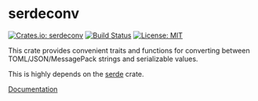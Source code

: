 serdeconv
=========

[![Crates.io: serdeconv](http://meritbadge.herokuapp.com/serdeconv)](https://crates.io/crates/serdeconv)
[![Build Status](https://travis-ci.org/sile/serdeconv.svg?branch=master)](https://travis-ci.org/sile/serdeconv)
[![License: MIT](https://img.shields.io/badge/license-MIT-blue.svg)](LICENSE)

This crate provides convenient traits and functions for converting
between TOML/JSON/MessagePack strings and serializable values.

This is highly depends on the [serde](https://github.com/serde-rs/serde) crate.

[Documentation](https://docs.rs/serdeconv)
